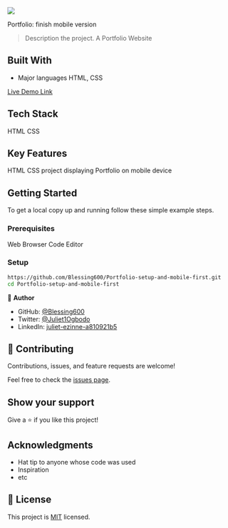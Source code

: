 ![](https://img.shields.io/badge/Microverse-blueviolet)

Portfolio: finish mobile version

> Description the project.
> A Portfolio Website

## Built With

- Major languages HTML, CSS

[Live Demo Link](https://github.com/Blessing600/Portfolio-setup-and-mobile-first.git)

## Tech Stack

HTML
CSS

## Key Features

HTML CSS project displaying Portfolio on mobile device

## Getting Started

To get a local copy up and running follow these simple example steps.

### Prerequisites

Web Browser
Code Editor

### Setup

```bash
https://github.com/Blessing600/Portfolio-setup-and-mobile-first.git
cd Portfolio-setup-and-mobile-first
```

👤 **Author**

- GitHub: [@Blessing600](https://github.com/Blessing600)
- Twitter: [@Juliet1Ogbodo](https://twitter.com/Juliet1Ogbodo)
- LinkedIn: [juliet-ezinne-a810921b5](https://www.linkedin.com/in/juliet-ezinne-a810921b5/)

## 🤝 Contributing

Contributions, issues, and feature requests are welcome!

Feel free to check the [issues page](../../issues/).

## Show your support

Give a ⭐️ if you like this project!

## Acknowledgments

- Hat tip to anyone whose code was used
- Inspiration
- etc

## 📝 License

This project is [MIT](./MIT.md) licensed.
